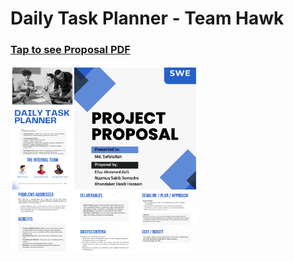 # Daily Task Planner - Team Hawk
### [Tap to see Proposal PDF](https://github.com/khh-Niloy/daily-task-planner/blob/main/assets/Project%20Proposal%20-%20Team%20Hawk.pdf) 
<img src="assets/proposal.png" alt="Proposal" width="300">
